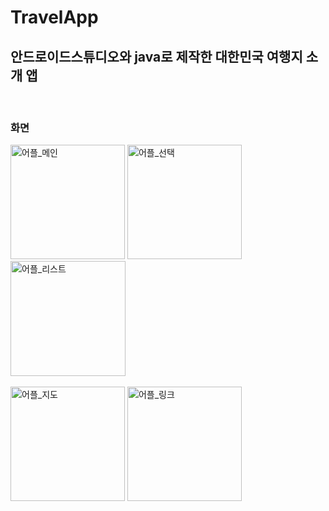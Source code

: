 TravelApp
=========
안드로이드스튜디오와 java로 제작한 대한민국 여행지 소개 앱
------------------------------------------------------
<br>

### 화면
<div>
<img width="183" alt="어플_메인" src="https://user-images.githubusercontent.com/60821744/92435997-969b1100-f1de-11ea-8aa0-df88245752bd.PNG">
<img width="183" alt="어플_선택" src="https://user-images.githubusercontent.com/60821744/92436083-c9450980-f1de-11ea-8154-fc69c3535b18.PNG">
<img width="184" alt="어플_리스트" src="https://user-images.githubusercontent.com/60821744/92436102-d8c45280-f1de-11ea-98d3-42f8ee2f958c.PNG">
</div>
<br>
<div>
<img width="183" alt="어플_지도" src="https://user-images.githubusercontent.com/60821744/92436154-fabdd500-f1de-11ea-94be-0db83eb339d5.PNG">
<img width="183" alt="어플_링크" src="https://user-images.githubusercontent.com/60821744/92436174-090bf100-f1df-11ea-8903-47944cd812ed.PNG">
</div>
